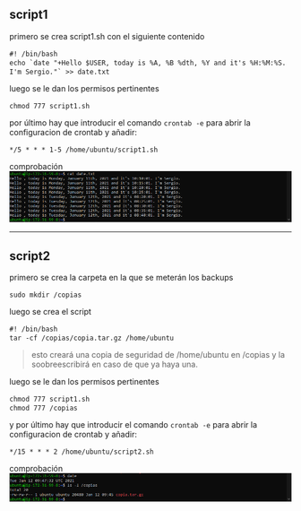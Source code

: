 ## script1
primero se crea script1.sh con el siguiente contenido
```
#! /bin/bash
echo `date "+Hello $USER, today is %A, %B %dth, %Y and it's %H:%M:%S. I'm Sergio."` >> date.txt
```

luego se le dan los permisos pertinentes
```
chmod 777 script1.sh
```

por último hay que introducir el comando `crontab -e` para abrir la configuracion de crontab y añadir:
```
*/5 * * * 1-5 /home/ubuntu/script1.sh
```
comprobación
![comprobacion script1](img/comprobacion_crontab1.png)

---
## script2
primero se crea la carpeta en la que se meterán los backups
```
sudo mkdir /copias
```

luego se crea el script
```
#! /bin/bash
tar -cf /copias/copia.tar.gz /home/ubuntu
```
> esto creará una copia de seguridad de /home/ubuntu en /copias y la soobreescribirá en caso de que ya haya una.

luego se le dan los permisos pertinentes
```
chmod 777 script1.sh
chmod 777 /copias
```

y por último hay que introducir el comando `crontab -e` para abrir la configuracion de crontab y añadir:
```
*/15 * * * 2 /home/ubuntu/script2.sh
```
comprobación
![comprobacion script2](img/comprobacion_crontab2.png)